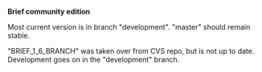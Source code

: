 **Brief community edition**

Most current version is in branch "development". "master" should remain stable.

"BRIEF_1_6_BRANCH" was taken over from CVS repo, but is not up to date. Development goes on in the "development" branch.
